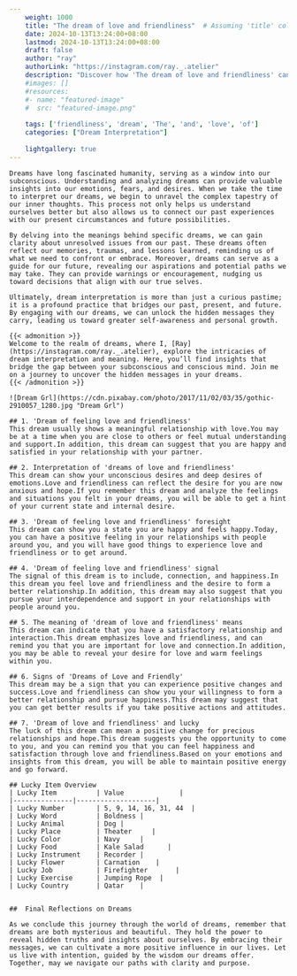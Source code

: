 ```yaml
---
    weight: 1000
    title: "The dream of love and friendliness"  # Assuming 'title' column exists
    date: 2024-10-13T13:24:00+08:00
    lastmod: 2024-10-13T13:24:00+08:00
    draft: false
    author: "ray"
    authorLink: "https://instagram.com/ray._.atelier"
    description: "Discover how 'The dream of love and friendliness' can interpret your future and uncover its significant meanings in your life."
    #images: []
    #resources:
    #- name: "featured-image"
    #  src: "featured-image.png"
    
    tags: ['friendliness', 'dream', 'The', 'and', 'love', 'of']
    categories: ["Dream Interpretation"]
    
    lightgallery: true
---
```

    
    Dreams have long fascinated humanity, serving as a window into our subconscious. Understanding and analyzing dreams can provide valuable insights into our emotions, fears, and desires. When we take the time to interpret our dreams, we begin to unravel the complex tapestry of our inner thoughts. This process not only helps us understand ourselves better but also allows us to connect our past experiences with our present circumstances and future possibilities.
    
    By delving into the meanings behind specific dreams, we can gain clarity about unresolved issues from our past. These dreams often reflect our memories, traumas, and lessons learned, reminding us of what we need to confront or embrace. Moreover, dreams can serve as a guide for our future, revealing our aspirations and potential paths we may take. They can provide warnings or encouragement, nudging us toward decisions that align with our true selves.
    
    Ultimately, dream interpretation is more than just a curious pastime; it is a profound practice that bridges our past, present, and future. By engaging with our dreams, we can unlock the hidden messages they carry, leading us toward greater self-awareness and personal growth.
    
    {{< admonition >}}
    Welcome to the realm of dreams, where I, [Ray](https://instagram.com/ray._.atelier), explore the intricacies of dream interpretation and meaning. Here, you’ll find insights that bridge the gap between your subconscious and conscious mind. Join me on a journey to uncover the hidden messages in your dreams.
    {{< /admonition >}}
    
    ![Dream Grl](https://cdn.pixabay.com/photo/2017/11/02/03/35/gothic-2910057_1280.jpg "Dream Grl")
    
    ## 1. 'Dream of feeling love and friendliness'
    This dream usually shows a meaningful relationship with love.You may be at a time when you are close to others or feel mutual understanding and support.In addition, this dream can suggest that you are happy and satisfied in your relationship with your partner.
    
    ## 2. Interpretation of 'dreams of love and friendliness'
    This dream can show your unconscious desires and deep desires of emotions.Love and friendliness can reflect the desire for you are now anxious and hope.If you remember this dream and analyze the feelings and situations you felt in your dreams, you will be able to get a hint of your current state and internal desire.
    
    ## 3. 'Dream of feeling love and friendliness' foresight
    This dream can show you a state you are happy and feels happy.Today, you can have a positive feeling in your relationships with people around you, and you will have good things to experience love and friendliness or to get around.
    
    ## 4. 'Dream of feeling love and friendliness' signal
    The signal of this dream is to include, connection, and happiness.In this dream you feel love and friendliness and the desire to form a better relationship.In addition, this dream may also suggest that you pursue your interdependence and support in your relationships with people around you.
    
    ## 5. The meaning of 'dream of love and friendliness' means
    This dream can indicate that you have a satisfactory relationship and interaction.This dream emphasizes love and friendliness, and can remind you that you are important for love and connection.In addition, you may be able to reveal your desire for love and warm feelings within you.
    
    ## 6. Signs of 'Dreams of Love and Friendly'
    This dream may be a sign that you can experience positive changes and success.Love and friendliness can show you your willingness to form a better relationship and pursue happiness.This dream may suggest that you can get better results if you take positive actions and attitudes.
    
    ## 7. 'Dream of love and friendliness' and lucky
    The luck of this dream can mean a positive change for precious relationships and hope.This dream suggests you the opportunity to come to you, and you can remind you that you can feel happiness and satisfaction through love and friendliness.Based on your emotions and insights from this dream, you will be able to maintain positive energy and go forward.
    
    ## Lucky Item Overview
    | Lucky Item          | Value              |
    |---------------|--------------------|
    | Lucky Number        | 5, 9, 14, 16, 31, 44  |
    | Lucky Word          | Boldness |
    | Lucky Animal        | Dog |
    | Lucky Place         | Theater     |
    | Lucky Color         | Navy     |
    | Lucky Food          | Kale Salad      |
    | Lucky Instrument    | Recorder |
    | Lucky Flower        | Carnation    |
    | Lucky Job           | Firefighter       |
    | Lucky Exercise      | Jumping Rope  |
    | Lucky Country       | Qatar    |
    
    
    ##  Final Reflections on Dreams
    
    As we conclude this journey through the world of dreams, remember that dreams are both mysterious and beautiful. They hold the power to reveal hidden truths and insights about ourselves. By embracing their messages, we can cultivate a more positive influence in our lives. Let us live with intention, guided by the wisdom our dreams offer. Together, may we navigate our paths with clarity and purpose.
    